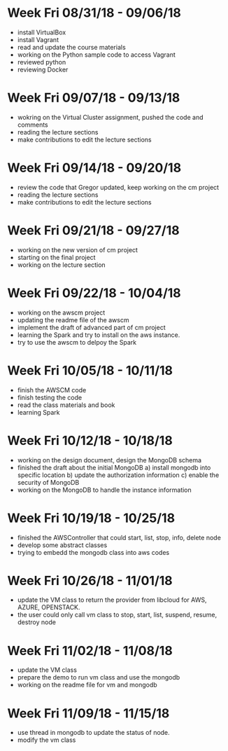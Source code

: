 # Week Fri 08/31/18 - 09/06/18

* install VirtualBox
* install Vagrant
* read and update the course materials
* working on the Python sample code to access Vagrant
* reviewed python
* reviewing Docker

# Week Fri 09/07/18 - 09/13/18

* wokring on the Virtual Cluster assignment, pushed the code and comments
* reading the lecture sections
* make contributions to edit the lecture sections


# Week Fri 09/14/18 - 09/20/18

* review the code that Gregor updated, keep working on the cm project
* reading the lecture sections
* make contributions to edit the lecture sections


# Week Fri 09/21/18 - 09/27/18

* working on the new version of cm project
* starting on the final project
* working on the lecture section

# Week Fri 09/22/18 - 10/04/18
* working on the awscm project
* updating the readme file of the awscm
* implement the draft of advanced part of cm project
* learning the Spark and try to install on the aws instance.
* try to use the awscm to delpoy the Spark

# Week Fri 10/05/18 - 10/11/18
* finish the AWSCM code
* finish testing the code
* read the class materials and book
* learning Spark

# Week Fri 10/12/18 - 10/18/18
* working on the design document, design the MongoDB schema
* finished the draft about the initial MongoDB
  a) install mongodb into specific location
  b) update the authorization information
  c) enable the security of MongoDB
* working on the MongoDB to handle the instance information

# Week Fri 10/19/18 - 10/25/18
* finished the AWSController that could start, list, stop, info, delete node
* develop some abstract classes
* trying to embedd the mongodb class into aws codes

# Week Fri 10/26/18 - 11/01/18
* update the VM class to return the provider from libcloud for AWS, AZURE, OPENSTACK. 
* the user could only call vm class to stop, start, list, suspend, resume, destroy node

# Week Fri 11/02/18 - 11/08/18
* update the VM class
* prepare the demo to run vm class and use the mongodb
* working on the readme file for vm and mongodb

# Week Fri 11/09/18 - 11/15/18
* use thread in mongodb to update the status of node.
* modify the vm class
